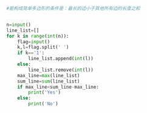 
<BlogInfo id="1246" title="29.木棒拼图" author="白日梦想猿" pv=0 read_times=0 pre_cost_time="0分18秒" category="leetcode" tag_list="['leetcode']" create_time="2022.02.24 15:09:52" update_time="2022.02.24 15:19:29" />

```python


#能构成简单多边形的条件是：最长的边小于其他所有边的长度之和


n=input()
line_list=[]
for k in range(int(n)):
    flag=input()
    k,l=flag.split(' ')
    if k=='1':
        line_list.append(int(l))
    else:
        line_list.remove(int(l))
    max_line=max(line_list)
    sum_line=sum(line_list)
    if max_line<sum_line-max_line:
        print('Yes')
    else:
        print('No')





















```
